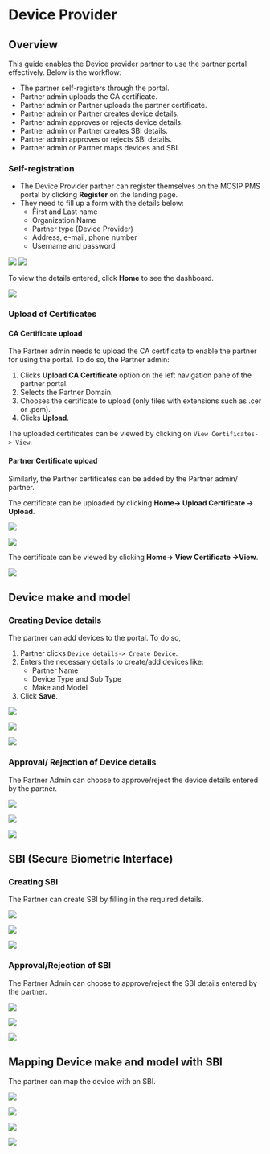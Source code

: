 # Device Provider

## Overview

This guide enables the Device provider partner to use the partner portal effectively. Below is the workflow:

* The partner self-registers through the portal.
* Partner admin uploads the CA certificate.
* Partner admin or Partner uploads the partner certificate.
* Partner admin or Partner creates device details.
* Partner admin approves or rejects device details.
* Partner admin or Partner creates SBI details.
* Partner admin approves or rejects SBI details.
* Partner admin or Partner maps devices and SBI.

### Self-registration

* The Device Provider partner can register themselves on the MOSIP PMS portal by clicking **Register** on the landing page.
* They need to fill up a form with the details below:
  * First and Last name
  * Organization Name
  * Partner type (Device Provider)
  * Address, e-mail, phone number
  * Username and password

![](../../../../.gitbook/assets/device-partner-self-register1.PNG) ![](../../../../.gitbook/assets/device-partner-self-register2.PNG)

To view the details entered, click **Home** to see the dashboard.

![](../../../../.gitbook/assets/device-partner-home-page.PNG)

### Upload of Certificates

#### CA Certificate upload

The Partner admin needs to upload the CA certificate to enable the partner for using the portal. To do so, the Partner admin:

1. Clicks **Upload CA Certificate** option on the left navigation pane of the partner portal.
2. Selects the Partner Domain.
3. Chooses the certificate to upload (only files with extensions such as .cer or .pem).
4. Clicks **Upload**.

The uploaded certificates can be viewed by clicking on `View Certificates-> View`.

#### Partner Certificate upload

Similarly, the Partner certificates can be added by the Partner admin/ partner.

The certificate can be uploaded by clicking **Home-> Upload Certificate -> Upload**.

![](../../../../.gitbook/assets/device-partner-upload-cert.PNG)

![](../../../../.gitbook/assets/device-partner-cert-upload-success.PNG)

The certificate can be viewed by clicking **Home-> View Certificate ->View**.

![](../../../../.gitbook/assets/device-partner-view-cert-page.PNG)

## Device make and model

### Creating Device details

The partner can add devices to the portal. To do so,

1. Partner clicks `Device details-> Create Device`.
2. Enters the necessary details to create/add devices like:
   * Partner Name
   * Device Type and Sub Type
   * Make and Model
3. Click **Save**.

![](../../../../.gitbook/assets/device-make-model-defaultpage.PNG)

![](../../../../.gitbook/assets/device-make-model-create1.PNG)

![](../../../../.gitbook/assets/device-make-model-create-success.PNG)

### Approval/ Rejection of Device details

The Partner Admin can choose to approve/reject the device details entered by the partner.

![](../../../../.gitbook/assets/partner-admin-device-details-view-page.PNG)

![](../../../../.gitbook/assets/partner-admin-device-details-actions.PNG)

![](../../../../.gitbook/assets/partner-admin-device-details-approve-action.PNG)

## SBI (Secure Biometric Interface)

### Creating SBI

The Partner can create SBI by filling in the required details.

![](../../../../.gitbook/assets/device-sbi-create-page.PNG)

![](../../../../.gitbook/assets/device-sbi-create-2-page.PNG)

![](../../../../.gitbook/assets/device-sbi-create-success-page.PNG)

### Approval/Rejection of SBI

The Partner Admin can choose to approve/reject the SBI details entered by the partner.

![](../../../../.gitbook/assets/partner-admin-sbi-details-view-page.PNG)

![](../../../../.gitbook/assets/partner-admin-sbi-details-actions.PNG)

![](../../../../.gitbook/assets/partner-admin-sbi-details-approve-action.PNG)

## Mapping Device make and model with SBI

The partner can map the device with an SBI.

![](../../../../.gitbook/assets/device-make-model-sbi-mapping-menu.PNG)

![](../../../../.gitbook/assets/device-make-model-sbi-mapping-page.PNG)

![](../../../../.gitbook/assets/device-make-model-sbi-mapping-success-page.PNG)

![](../../../../.gitbook/assets/device-make-model-sbi-mapping-success.PNG)
